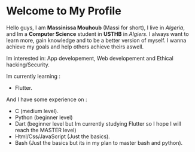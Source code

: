 # Welcome to My Profile

Hello guys, I am **Massinissa Mouhoub** (Massi for short), I live in *Algeria*, and Im a **Computer Science** student in **USTHB** in *Algiers*.
I always want to learn more, gain knowledge and to be a better version of myself. I wanna achieve my goals and help others achieve theirs aswell.

Im interested in: App developement, Web developement and Ethical hacking/Security.

Im currently learning :
- Flutter.

And I have some experience on :
- C (medium level).
- Python (beginner level)
- Dart (beginner level but Im currently studying Flutter so I hope I will reach the MASTER level)
- Html/Css/JavaScript (Just the basics).
- Bash (Just the basics but its in my plan to master bash and python).
